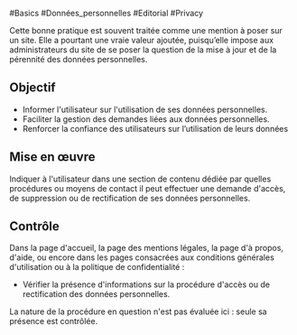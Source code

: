
#Basics #Données_personnelles #Editorial #Privacy

Cette bonne pratique est souvent traitée comme une mention à poser sur un site. Elle a pourtant une vraie valeur ajoutée, puisqu’elle impose aux administrateurs du site de se poser la question de la mise à jour et de la pérennité des données personnelles.

Objectif
--------

*   Informer l'utilisateur sur l'utilisation de ses données personnelles.
*   Faciliter la gestion des demandes liées aux données personnelles.
*   Renforcer la confiance des utilisateurs sur l’utilisation de leurs données

Mise en œuvre
-------------

Indiquer à l'utilisateur dans une section de contenu dédiée par quelles procédures ou moyens de contact il peut effectuer une demande d'accès, de suppression ou de rectification de ses données personnelles.

Contrôle
--------

Dans la page d'accueil, la page des mentions légales, la page d'à propos, d'aide, ou encore dans les pages consacrées aux conditions générales d'utilisation ou à la politique de confidentialité :

*   Vérifier la présence d'informations sur la procédure d'accès ou de rectification des données personnelles.

La nature de la procédure en question n'est pas évaluée ici : seule sa présence est contrôlée.
